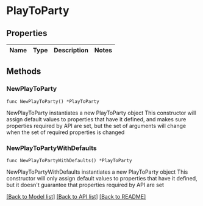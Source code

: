 # PlayToParty

## Properties

Name | Type | Description | Notes
------------ | ------------- | ------------- | -------------

## Methods

### NewPlayToParty

`func NewPlayToParty() *PlayToParty`

NewPlayToParty instantiates a new PlayToParty object
This constructor will assign default values to properties that have it defined,
and makes sure properties required by API are set, but the set of arguments
will change when the set of required properties is changed

### NewPlayToPartyWithDefaults

`func NewPlayToPartyWithDefaults() *PlayToParty`

NewPlayToPartyWithDefaults instantiates a new PlayToParty object
This constructor will only assign default values to properties that have it defined,
but it doesn't guarantee that properties required by API are set


[[Back to Model list]](../README.md#documentation-for-models) [[Back to API list]](../README.md#documentation-for-api-endpoints) [[Back to README]](../README.md)


